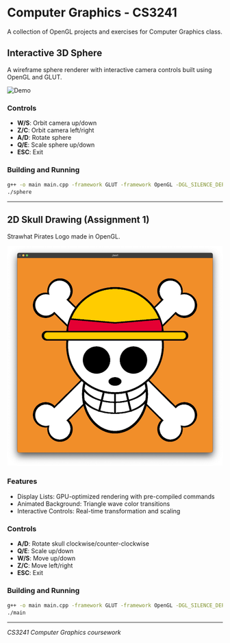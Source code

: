 # Computer Graphics - CS3241

A collection of OpenGL projects and exercises for Computer Graphics class.

## Interactive 3D Sphere

A wireframe sphere renderer with interactive camera controls built using OpenGL and GLUT.

![Demo](https://raw.githubusercontent.com/patrykmrozek/ComputerGraphics-CS3241/main/media/sphereWireframe.gif)

### Controls

- **W/S**: Orbit camera up/down
- **Z/C**: Orbit camera left/right  
- **A/D**: Rotate sphere
- **Q/E**: Scale sphere up/down
- **ESC**: Exit

### Building and Running

```bash
g++ -o main main.cpp -framework GLUT -framework OpenGL -DGL_SILENCE_DEPRECATION -framework Cocoa && ./main
./sphere
```
---
## 2D Skull Drawing (Assignment 1)

Strawhat Pirates Logo made in OpenGL.

![Skull](https://raw.githubusercontent.com/patrykmrozek/ComputerGraphics-CS3241/main/media/strawhats-ss2.JPG)
### Features

- Display Lists: GPU-optimized rendering with pre-compiled commands
- Animated Background: Triangle wave color transitions
- Interactive Controls: Real-time transformation and scaling

### Controls

- **A/D**: Rotate skull clockwise/counter-clockwise
- **Q/E**: Scale up/down
- **W/S**: Move up/down
- **Z/C**: Move left/right
- **ESC**: Exit

### Building and Running
```bash
g++ -o main main.cpp -framework GLUT -framework OpenGL -DGL_SILENCE_DEPRECATION -framework Cocoa && ./main
./main
```

---


*CS3241 Computer Graphics coursework*

